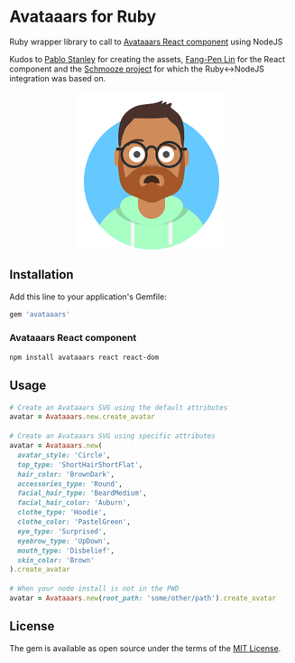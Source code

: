 # Avataaars for Ruby
Ruby wrapper library to call to [Avataaars React component](https://github.com/fangpenlin/avataaars) using NodeJS

Kudos to [Pablo Stanley](https://twitter.com/pablostanley) for creating the assets,
[Fang-Pen Lin](https://twitter.com/fangpenlin) for the React component and
the [Schmooze project](https://github.com/Shopify/schmooze) for which the Ruby<->NodeJS integration was based on.

<p align="center"><img src='avataaars-example.png?raw=true' /></p>

## Installation
Add this line to your application's Gemfile:

```ruby
gem 'avataaars'
```

### Avataaars React component
```bash
npm install avataaars react react-dom
```

## Usage
```ruby
# Create an Avataaars SVG using the default attributes
avatar = Avataaars.new.create_avatar

# Create an Avataaars SVG using specific attributes
avatar = Avataaars.new(
  avatar_style: 'Circle',
  top_type: 'ShortHairShortFlat',
  hair_color: 'BrownDark',
  accessories_type: 'Round',
  facial_hair_type: 'BeardMedium',
  facial_hair_color: 'Auburn',
  clothe_type: 'Hoodie',
  clothe_color: 'PastelGreen',
  eye_type: 'Surprised',
  eyebrow_type: 'UpDown',
  mouth_type: 'Disbelief',
  skin_color: 'Brown'
).create_avatar

# When your node install is not in the PWD
avatar = Avataaars.new(root_path: 'some/other/path').create_avatar 
```

## License

The gem is available as open source under the terms of the [MIT License](http://opensource.org/licenses/MIT).
